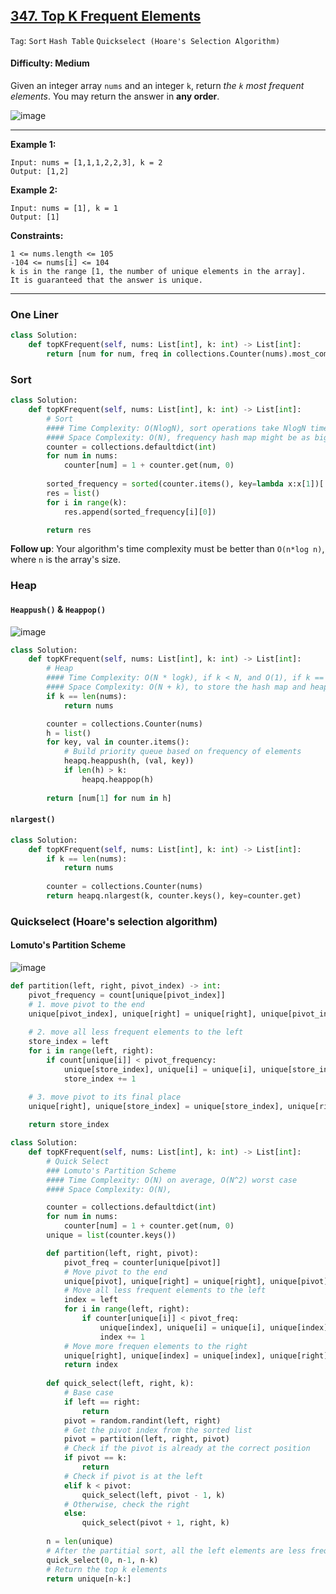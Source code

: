 ## [347. Top K Frequent Elements](https://leetcode.com/problems/top-k-frequent-elements)

```Tag```: ```Sort``` ```Hash Table``` ```Quickselect (Hoare's Selection Algorithm)```

#### Difficulty: Medium

Given an integer array ```nums``` and an integer ```k```, return _the ```k``` most frequent elements_. You may return the answer in __any order__.

![image](https://user-images.githubusercontent.com/35042430/214404324-85f282d5-168b-4417-a3de-7d0b3b3bf73d.png)

---

__Example 1:__
```
Input: nums = [1,1,1,2,2,3], k = 2
Output: [1,2]
```

__Example 2:__
```
Input: nums = [1], k = 1
Output: [1]
```

__Constraints:__
```
1 <= nums.length <= 105
-104 <= nums[i] <= 104
k is in the range [1, the number of unique elements in the array].
It is guaranteed that the answer is unique.
```

---

### One Liner

```Python
class Solution:
    def topKFrequent(self, nums: List[int], k: int) -> List[int]:
        return [num for num, freq in collections.Counter(nums).most_common(k)]
```

### Sort

```Python
class Solution:
    def topKFrequent(self, nums: List[int], k: int) -> List[int]:
        # Sort
        #### Time Complexity: O(NlogN), sort operations take NlogN time
        #### Space Complexity: O(N), frequency hash map might be as big as the input array if all elements are unique
        counter = collections.defaultdict(int)
        for num in nums:
            counter[num] = 1 + counter.get(num, 0)
        
        sorted_frequency = sorted(counter.items(), key=lambda x:x[1])[::-1]
        res = list()
        for i in range(k):
            res.append(sorted_frequency[i][0])

        return res
```

__Follow up__: Your algorithm's time complexity must be better than ```O(n*log n)```, where ```n``` is the array's size.

### Heap

#### ```Heappush()``` & ```Heappop()```

![image](https://leetcode.com/problems/top-k-frequent-elements/solutions/646157/Figures/347_rewrite/summary.png)

```Python
class Solution:
    def topKFrequent(self, nums: List[int], k: int) -> List[int]:
        # Heap
        #### Time Complexity: O(N * logk), if k < N, and O(1), if k == N  
        #### Space Complexity: O(N + k), to store the hash map and heap
        if k == len(nums):
            return nums

        counter = collections.Counter(nums)
        h = list()
        for key, val in counter.items():
            # Build priority queue based on frequency of elements
            heapq.heappush(h, (val, key))
            if len(h) > k:
                heapq.heappop(h)
    
        return [num[1] for num in h]
```

#### ```nlargest()```

```Python
class Solution:
    def topKFrequent(self, nums: List[int], k: int) -> List[int]:
        if k == len(nums):
            return nums
        
        counter = collections.Counter(nums)
        return heapq.nlargest(k, counter.keys(), key=counter.get)
```

### Quickselect (Hoare's selection algorithm)

#### Lomuto's Partition Scheme

![image](https://leetcode.com/problems/top-k-frequent-elements/solutions/646157/Figures/347_rewrite/details.png)

```Python
def partition(left, right, pivot_index) -> int:
    pivot_frequency = count[unique[pivot_index]]
    # 1. move pivot to the end
    unique[pivot_index], unique[right] = unique[right], unique[pivot_index]  
    
    # 2. move all less frequent elements to the left
    store_index = left
    for i in range(left, right):
        if count[unique[i]] < pivot_frequency:
            unique[store_index], unique[i] = unique[i], unique[store_index]
            store_index += 1

    # 3. move pivot to its final place
    unique[right], unique[store_index] = unique[store_index], unique[right]  
    
    return store_index
```

```Python
class Solution:
    def topKFrequent(self, nums: List[int], k: int) -> List[int]:
        # Quick Select
        ### Lomuto's Partition Scheme
        #### Time Complexity: O(N) on average, O(N^2) worst case 
        #### Space Complexity: O(N),

        counter = collections.defaultdict(int)
        for num in nums:
            counter[num] = 1 + counter.get(num, 0)
        unique = list(counter.keys())

        def partition(left, right, pivot):
            pivot_freq = counter[unique[pivot]]
            # Move pivot to the end
            unique[pivot], unique[right] = unique[right], unique[pivot]
            # Move all less frequent elements to the left
            index = left
            for i in range(left, right):
                if counter[unique[i]] < pivot_freq:
                    unique[index], unique[i] = unique[i], unique[index]
                    index += 1
            # Move more frequen elements to the right
            unique[right], unique[index] = unique[index], unique[right]
            return index
        
        def quick_select(left, right, k):
            # Base case
            if left == right:
                return
            pivot = random.randint(left, right)
            # Get the pivot index from the sorted list
            pivot = partition(left, right, pivot)
            # Check if the pivot is already at the correct position
            if pivot == k:
                return
            # Check if pivot is at the left
            elif k < pivot:
                quick_select(left, pivot - 1, k)
            # Otherwise, check the right
            else:
                quick_select(pivot + 1, right, k)
        
        n = len(unique)
        # After the partitial sort, all the left elements are less frequent, all the right elements are more frequent
        quick_select(0, n-1, n-k)
        # Return the top k elements
        return unique[n-k:]
```

